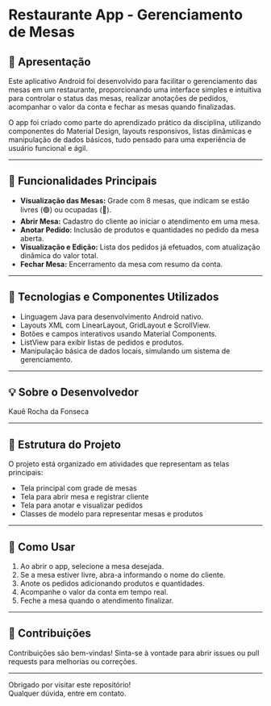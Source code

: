 # Restaurante App - Gerenciamento de Mesas

## 🚀 Apresentação

Este aplicativo Android foi desenvolvido para facilitar o gerenciamento das mesas em um restaurante, proporcionando uma interface simples e intuitiva para controlar o status das mesas, realizar anotações de pedidos, acompanhar o valor da conta e fechar as mesas quando finalizadas.

O app foi criado como parte do aprendizado prático da disciplina, utilizando componentes do Material Design, layouts responsivos, listas dinâmicas e manipulação de dados básicos, tudo pensado para uma experiência de usuário funcional e ágil.

---

## 🎯 Funcionalidades Principais

- **Visualização das Mesas:** Grade com 8 mesas, que indicam se estão livres (🟢) ou ocupadas (🔴).
- **Abrir Mesa:** Cadastro do cliente ao iniciar o atendimento em uma mesa.
- **Anotar Pedido:** Inclusão de produtos e quantidades no pedido da mesa aberta.
- **Visualização e Edição:** Lista dos pedidos já efetuados, com atualização dinâmica do valor total.
- **Fechar Mesa:** Encerramento da mesa com resumo da conta.

---

## 📱 Tecnologias e Componentes Utilizados

- Linguagem Java para desenvolvimento Android nativo.
- Layouts XML com LinearLayout, GridLayout e ScrollView.
- Botões e campos interativos usando Material Components.
- ListView para exibir listas de pedidos e produtos.
- Manipulação básica de dados locais, simulando um sistema de gerenciamento.

---

## 💡 Sobre o Desenvolvedor

Kauê Rocha da Fonseca  

---

## 📂 Estrutura do Projeto

O projeto está organizado em atividades que representam as telas principais:

- Tela principal com grade de mesas
- Tela para abrir mesa e registrar cliente
- Tela para anotar e visualizar pedidos
- Classes de modelo para representar mesas e produtos

---

## 🔗 Como Usar

1. Ao abrir o app, selecione a mesa desejada.
2. Se a mesa estiver livre, abra-a informando o nome do cliente.
3. Anote os pedidos adicionando produtos e quantidades.
4. Acompanhe o valor da conta em tempo real.
5. Feche a mesa quando o atendimento finalizar.

---

## 🤝 Contribuições

Contribuições são bem-vindas! Sinta-se à vontade para abrir issues ou pull requests para melhorias ou correções.

---

Obrigado por visitar este repositório!  
Qualquer dúvida, entre em contato.


